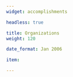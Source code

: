 ```yaml
---
widget: accomplishments 

headless: true 

title: Organizations
weight: 120

date_format: Jan 2006

item: 

---
```

